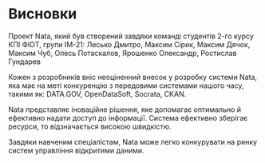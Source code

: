 # Висновки

Проект Nata, який був створений завдяки команді студентів 2-го курсу КПІ ФІОТ, групи ІМ-21: Лесько Дмитро, Максим Сірик, Максим Дячок, Максим Чуб, Олесь Потаскалов, Ярошенко Олександр, Ростислав Гундарев

Кожен з розробників вніс неоціненний внесок у розробку системи Nata, яка має на меті конкуренцію з передовими системами нашого часу, такими як: DATA.GOV, OpenDataSoft, Socrata, CKAN.

Nata представляє іноваційне рішення, яке допомагає оптимально й ефективно надати доступ до інформації. Система ефективно зберігає ресурси, то відзначається високою швидкістю.

Завдяки навченим спеціалістам, Nata може легко конкурувати на ринку систем управління відкритими даними.
